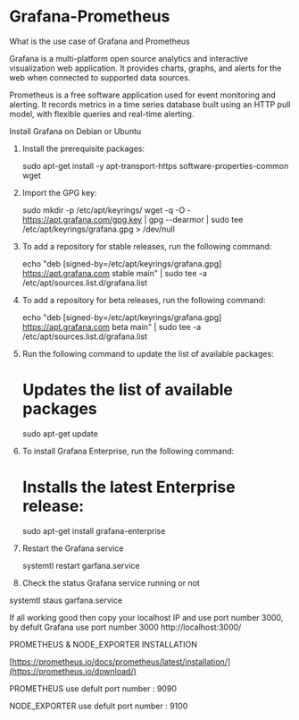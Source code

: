 # Grafana-Prometheus
What is the use case of Grafana and Prometheus

Grafana is a multi-platform open source analytics and interactive visualization web application. It provides charts, graphs, and alerts for the web when connected to supported data sources.

Prometheus is a free software application used for event monitoring and alerting. It records metrics in a time series database built using an HTTP pull model, with flexible queries and real-time alerting.

Install Grafana on Debian or Ubuntu

1. Install the prerequisite packages:
   
   sudo apt-get install -y apt-transport-https software-properties-common wget

3. Import the GPG key:
   
   sudo mkdir -p /etc/apt/keyrings/
   wget -q -O - https://apt.grafana.com/gpg.key | gpg --dearmor | sudo tee /etc/apt/keyrings/grafana.gpg > /dev/null

4. To add a repository for stable releases, run the following command:

   echo "deb [signed-by=/etc/apt/keyrings/grafana.gpg] https://apt.grafana.com stable main" | sudo tee -a /etc/apt/sources.list.d/grafana.list

5. To add a repository for beta releases, run the following command:
   
   echo "deb [signed-by=/etc/apt/keyrings/grafana.gpg] https://apt.grafana.com beta main" | sudo tee -a /etc/apt/sources.list.d/grafana.list

6. Run the following command to update the list of available packages:
   
   # Updates the list of available packages
     sudo apt-get update

7. To install Grafana Enterprise, run the following command:
   
   # Installs the latest Enterprise release:
     sudo apt-get install grafana-enterprise

9. Restart the Grafana service
   
   systemtl restart garfana.service

10. Check the status Grafana service running or not
    
   systemtl staus garfana.service

   If all working good then copy your localhost IP and use port number 3000, by defult Grafana use port number 3000
   http://localhost:3000/


   PROMETHEUS & NODE_EXPORTER INSTALLATION 
   
   [https://prometheus.io/docs/prometheus/latest/installation/](https://prometheus.io/download/)

   PROMETHEUS use defult port number : 9090
   
   NODE_EXPORTER use defult port number : 9100





